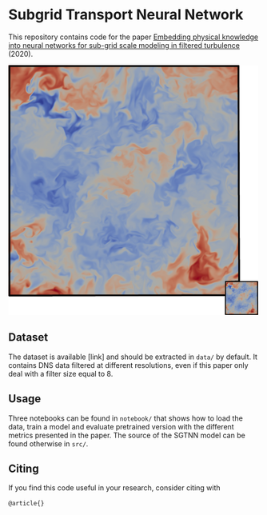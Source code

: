 # Subgrid Transport Neural Network

This repository contains code for the paper [Embedding physical knowledge into neural networks for sub-grid scale modeling in filtered turbulence](arxiv:?) (2020).

<img src="data/fig/subgrid_turbulence.png?raw=true" width="500">

## Dataset

The dataset is available [link] and should be extracted in ``data/`` by default. It contains DNS data filtered at different resolutions, even if this paper only deal with a filter size equal to 8.

## Usage

Three notebooks can be found in ``notebook/`` that shows how to load the data, train a model and evaluate pretrained version with the different metrics presented in the paper. 
The source of the SGTNN model can be found otherwise in ``src/``.

## Citing

If you find this code useful in your research, consider citing with
```
@article{}
```
